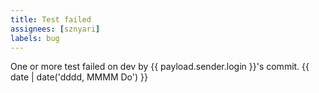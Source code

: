```yaml
---
title: Test failed
assignees: [sznyari]
labels: bug
---
```

One or more test failed on dev by {{ payload.sender.login }}'s commit.
{{ date | date('dddd, MMMM Do') }}
